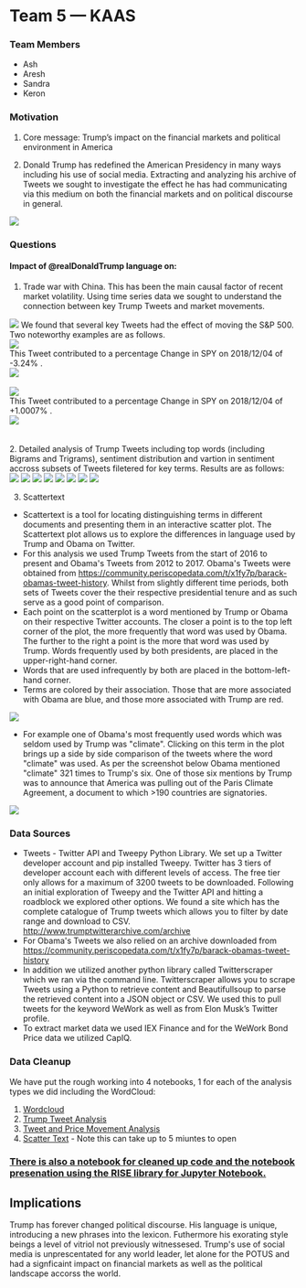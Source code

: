 # Team 5 — KAAS

### Team Members

* Ash 
* Aresh 
* Sandra 
* Keron 

### Motivation 
1. Core message: Trump’s impact on the financial markets and political environment in America

2. Donald Trump has redefined the American Presidency in many ways including his use of social media. Extracting and analyzing his archive of Tweets we sought to investigate the effect he has had communicating via this medium on both the financial markets and on political discourse in general.

<img src="Images/WordCloud2.png">

    
### Questions
#### Impact of @realDonaldTrump language on:
1) Trade war with China. This has been the main causal factor of recent market volatility. Using time series data we sought to understand the connection between key Trump Tweets and market movements.


<img src="Images/newplot (10).png">
We found that several key Tweets had the effect of moving the S&P 500. Two noteworthy examples are as follows.<br>
<img src="Images/tarrif_man.png"><br>
This Tweet contributed to a percentage Change in SPY on 2018/12/04 of -3.24% .<br>
<img src="Images/newplot (22).png"><br>
<br>
<img src="Images/mexico.png"><br>
This Tweet contributed to a percentage Change in SPY on 2018/12/04 of +1.0007% .<br>
<img src="Images/newplot (21).png"><br>
<br>
<br>
2. Detailed analysis of Trump Tweets including top words (including Bigrams and Trigrams), sentiment distribution and vartion in sentiment accross subsets of Tweets filetered for key terms. Results are as follows:<br>
<img src="Images/newplot (11).png">
<img src="Images/newplot (12).png">
<img src="Images/newplot (13).png">
<img src="Images/newplot (14).png">
<img src="Images/newplot (15).png">
<img src="Images/newplot (16).png">
<img src="Images/newplot (17).png">
<img src="Images/newplot (18).png">

3. Scattertext 
* Scattertext is a tool for locating distinguishing terms in different documents and presenting them in an interactive scatter plot. The Scattertext plot allows us to explore the differences in language used by Trump and Obama on Twitter. 
* For this analysis we used Trump Tweets from the start of 2016 to present and Obama's Tweets from 2012 to 2017. Obama's Tweets were obtained from https://community.periscopedata.com/t/x1fy7p/barack-obamas-tweet-history. Whilst from slightly different time periods, both sets of Tweets cover the their respective presidential tenure and as such serve as a good point of comparison. 
* Each point on the scatterplot is a word mentioned by Trump or Obama on their respective Twitter accounts. The closer a point is to the top left corner of the plot, the more frequently that word was used by Obama. The further to the right a point is the more that word was used by Trump. Words frequently used by both presidents, are placed in the upper-right-hand corner. 
* Words that are used infrequently by both are placed in the bottom-left-hand corner. 
* Terms are colored by their association. Those that are more associated with Obama are blue, and those more associated with Trump are red.


<img src="Images/newplot (19).png">

* For example one of Obama's most frequently used words which was seldom used by Trump was "climate". Clicking on this term in the plot brings up a side by side comparison of the tweets where the word "climate" was used. As per the screenshot below Obama mentioned "climate" 321 times to Trump's six. One of those six mentions by Trump was to announce that America was pulling out of the Paris Climate Agreement, a document to which >190 countries are signatories.

<img src="Images/newplot (20).png">

### Data Sources
* Tweets - Twitter API and Tweepy Python Library. We set up a Twitter developer account and pip installed Tweepy. Twitter has 3 tiers of developer account each with different levels of access. The free tier only allows for a maximum of 3200 tweets to be downloaded. Following an initial exploration of Tweepy and the Twitter API and hitting a roadblock we explored other options. We found a site which has the complete catalogue of Trump tweets which allows you to filter by date range and download to CSV. http://www.trumptwitterarchive.com/archive
* For Obama's Tweets we also relied on an archive downloaded from https://community.periscopedata.com/t/x1fy7p/barack-obamas-tweet-history 
* In addition we utilized another python library called Twitterscraper which we ran via the command line. Twitterscraper allows you to scrape Tweets using a Python to retrieve content and Beautifullsoup to parse the retrieved content into a JSON object or CSV. We used this to pull tweets for the keyword WeWork as well as from Elon Musk’s Twitter profile. 
* To extract market data we used IEX Finance and for the WeWork Bond Price data we utilized CapIQ.


### Data Cleanup
We have put the rough working into 4 notebooks, 1 for each of the analysis types we did including the WordCloud:<br>
1. [Wordcloud](wordcloudv1.2.ipynb)
2. [Trump Tweet Analysis](Trump_Analysis_v1.0.ipynb)
3. [Tweet and Price Movement Analysis](test_code_v2.5.ipynb)
4. [Scatter Text](scatter_textv1.ipynb) - Note this can take up to 5 miuntes to open

### [There is also a notebook for cleaned up code and the notebook presenation using the RISE library for Jupyter Notebook.](PRES_V1.0.ipynb)

## Implications 

Trump has forever changed political discourse. His language is unique, introducing a new phrases into the lexicon.  Futhermore his exorating style beings a level of vitriol not previously witnessesed. Trump's use of social media is unprescentated for any world leader, let alone for the POTUS and had a signficaint impact on financial markets as well as the political landscape accorss the world. 

